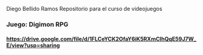 Diego Bellido Ramos
Repositorio para el curso de videojuegos
### Juego: Digimon RPG
#### https://drive.google.com/file/d/1FLCeYCK2OfaY6iK5RXmCIhQqE59J7W_E/view?usp=sharing
